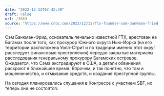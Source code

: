 ```yaml
---
date: "2022-12-13T07:42:49"
draft: False
url: /3669
source: "https://www.cnbc.com/2022/12/12/ftx-founder-sam-bankman-fried-arrested-in-the-bahamas-after-us-files-criminal-charges.html"
---
```


Сэм Банкман-Фрид, основатель печально известной FTX, арестован на Багамах после того, как прокурор Южного округа Нью-Йорка (на его территории расположена Уолл-Стрит и по традиции именно этот округ расследует финансовые преступления) передал закрытые материалы расследования генеральному прокурору Багамских островов. Ожидается, что Сэма экстрадируют в США, а детали обвинения раскроют в ближайшее время. Впрочем, и так понятно, что там и мошенничество, и отмывание средств, и создание преступной группы. 

На сегодня планировались слушания в Конгрессе с участием SBF, но теперь они не состоятся.
